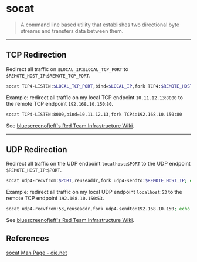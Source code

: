 # socat

> A command line based utility that establishes two directional byte streams and transfers data between them.

---

## TCP Redirection

Redirect all traffic on `$LOCAL_IP`:`$LOCAL_TCP_PORT` to `$REMOTE_HOST_IP`:`$REMOTE_TCP_PORT`.

```bash
socat TCP4-LISTEN:$LOCAL_TCP_PORT,bind=$LOCAL_IP,fork TCP4:$REMOTE_HOST_IP:$REMOTE_TCP_PORT
```

Example: redirect all traffic on my local TCP endpoint `10.11.12.13`:`8000` to the remote TCP endpoint `192.168.10.150`:`80`.

```bash
socat TCP4-LISTEN:8000,bind=10.11.12.13,fork TCP4:192.168.10.150:80
```

See [bluescreenofjeff's Red Team Infrastructure Wiki](https://github.com/bluscreenofjeff/Red-Team-Infrastructure-Wiki#iptables-for-http).

---

## UDP Redirection

Redirect all traffic on the UDP endpoint `localhost`:`$PORT` to the UDP endpoint `$REMOTE_HOST_IP`:`$PORT`.

```bash
socat udp4-recvfrom:$PORT,reuseaddr,fork udp4-sendto:$REMOTE_HOST_IP; echo -ne
```

Example: redirect all traffic on my local UDP endpoint `localhost`:`53` to the remote TCP endpoint `192.168.10.150`:`53`.

```bash
socat udp4-recvfrom:53,reuseaddr,fork udp4-sendto:192.168.10.150; echo -ne
```

See [bluescreenofjeff's Red Team Infrastructure Wiki](https://github.com/bluscreenofjeff/Red-Team-Infrastructure-Wiki#socat-for-dns).

## References

[socat Man Page - die.net](https://linux.die.net/man/1/socat)
